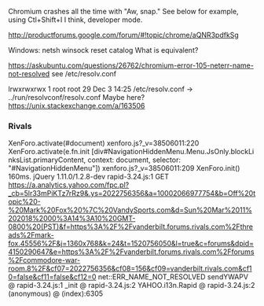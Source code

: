 Chromium crashes all the time with "Aw, snap."
See below for example, using Ctl+Shift+I I think, developer mode. 



http://productforums.google.com/forum/#!topic/chrome/aQNR3pdfkSg

Windows: 
netsh winsock reset catalog 
What is equivalent?

https://askubuntu.com/questions/26762/chromium-error-105-neterr-name-not-resolved
see /etc/resolv.conf

lrwxrwxrwx 1 root root 29 Dec  3 14:25 /etc/resolv.conf -> ../run/resolvconf/resolv.conf
Maybe here? https://unix.stackexchange.com/a/163506

### Rivals

XenForo.activate(#document)
xenforo.js?_v=38506011:220 XenForo.activate(e.fn.init [div#NavigationHiddenMenu.Menu.JsOnly.blockLinksList.primaryContent, context: document, selector: "#NavigationHiddenMenu"])
xenforo.js?_v=38506011:209 XenForo.init() 160ms. jQuery 1.11.0/1.2.8-dev
rapid-3.24.js:1 GET https://a.analytics.yahoo.com/fpc.pl?_cb=5lr33mPiKTz7rRz9&.ys=2022756356&a=10002066977754&b=Off%20topic%20-%20Mark%20Fox%20%7C%20VandySports.com&d=Sun%20Mar%2011%202018%2000%3A14%3A10%20GMT-0800%20(PST)&f=https%3A%2F%2Fvanderbilt.forums.rivals.com%2Fthreads%2Fmark-fox.45556%2F&j=1360x768&k=24&t=1520756050&l=true&c=forums&dpid=4150290647&e=https%3A%2F%2Fvanderbilt.forums.rivals.com%2Fforums%2Fcommodore-war-room.8%2F&cf07=2022756356&cf08=156&cf09=vanderbilt.rivals.com&cf10=false&cf11=false&cf12=0 net::ERR_NAME_NOT_RESOLVED
sendYWAPV @ rapid-3.24.js:1
_init @ rapid-3.24.js:2
YAHOO.i13n.Rapid @ rapid-3.24.js:2
(anonymous) @ (index):6305
